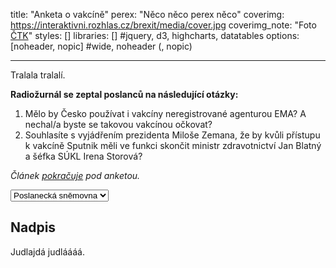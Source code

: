 title: "Anketa o vakcíně"
perex: "Něco něco perex něco"
coverimg: https://interaktivni.rozhlas.cz/brexit/media/cover.jpg
coverimg_note: "Foto <a href='https://ctk.cz'>ČTK</a>"
styles: []
libraries: [] #jquery, d3, highcharts, datatables
options: [noheader, nopic] #wide, noheader (, nopic)

---
Tralala tralalí.

**Radiožurnál se zeptal poslanců na následující otázky:**
1. Mělo by Česko používat i vakcíny neregistrované agenturou EMA? A nechal/a byste se takovou vakcínou očkovat?
2. Souhlasíte s vyjádřením prezidenta Miloše Zemana, že by kvůli přístupu k vakcíně Sputnik měli ve funkci skončit ministr zdravotnictví Jan Blatný a šéfka SÚKL Irena Storová?

_Článek [pokračuje](#cont) pod anketou._

<wide>
<select name="komora" id="komora">
<option value="psp">Poslanecká sněmovna</option>
<option value="sen">Senát</option>
</select>
<div id="anketa-wrapper"></div>
</wide>
<div id="cont"></div>

## Nadpis 

Judlajdá judláááá.
